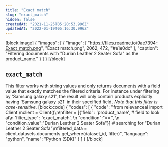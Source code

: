 ```yaml
---
title: "Exact match"
slug: "exact_match"
hidden: false
createdAt: "2021-11-25T05:20:53.996Z"
updatedAt: "2022-01-19T05:16:30.996Z"
---
```

[block:image]
{
  "images": [
    {
      "image": [
        "https://files.readme.io/9ae7394-Exact_match.png",
        "Exact match.png",
        2062,
        472,
        "#e1e0dc"
      ],
      "caption": "Filtering documents with \"Durian Leather 2 Seater Sofa\" as the product_name."
    }
  ]
}
[/block]
## `exact_match`
This filter works with string values and only returns documents with a field value that exactly matches the filtered criteria. For instance under filtering by 'Samsung galaxy s21', the result will only contain products explicitly having 'Samsung galaxy s21' in their specified field. *Note that this filter is case-sensitive.*
[block:code]
{
  "codes": [
    {
      "code": "from relevanceai import Client \nclient = Client()\n\nfilter =  [{'field' : 'product_name',              # field to look at\n            'filter_type' : 'exact_match', \n            \"condition\":\"==\", \n            \"condition_value\":\"Durian Leather 2 Seater Sofa\"}]  # searching for \"Durian Leather 2 Seater Sofa\"\nfiltered_data = client.datasets.documents.get_where(dataset_id, filter)",
      "language": "python",
      "name": "Python (SDK)"
    }
  ]
}
[/block]